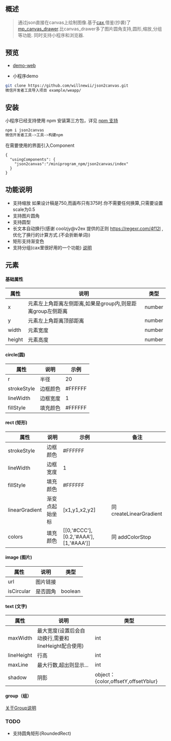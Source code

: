 ## 概述

> 通过json直接在canvas上绘制图像.基于[cax](https://github.com/dntzhang/cax),借鉴(抄袭)了[mp_canvas_drawer](https://github.com/kuckboy1994/mp_canvas_drawer).比canvas_drawer多了图片圆角支持,圆形,缩放,分组等功能. 同时支持小程序和浏览器.

## 预览
- [demo-web](http://blog.mayday5.me/json2canvas/example/web/index.html)

- 小程序demo
```bash
git clone https://github.com/willnewii/json2canvas.git
微信开发者工具导入项目 example/weapp/
```

## 安装
小程序已经支持使用 npm 安装第三方包，详见 [npm 支持](https://developers.weixin.qq.com/miniprogram/dev/devtools/npm.html?search-key=npm)
```bash
npm i json2canvas
微信开发者工具->工具->构建npm
```
在需要使用的界面引入Component
```
{
  "usingComponents": {
    "json2canvas":"/miniprogram_npm/json2canvas/index"
  }
}
```

## 功能说明
- 支持缩放 如果设计稿是750,而画布只有375时.你不需要任何换算,只需要设置scale为0.5
- 支持图片圆角
- 支持圆型
- 长文本自动换行(感谢 coolzjy@v2ex 提供的正则 https://regexr.com/4f12l ,优化了换行的计算方式.(不会折断单词))
- 矩形支持渐变色
- 支持分组(cax里很好用的一个功能)  [说明](https://github.com/dntzhang/cax/blob/master/README.CN.md)

## 元素

#### 基础属性
属性 | 说明 | 类型 |
---|---|---|
x|元素左上角距离左侧距离,如果是group内,则是距离group左侧距离|number|
y|元素左上角距离顶部距离|number|
width|元素宽度|number|
height|元素高度|number|

#### circle(圆)
属性 | 说明 | 示例 
---|---|---|
r | 半径 | 20 | 
strokeStyle | 边框颜色 | #FFFFFF | 
lineWidth | 边框宽度 | 1 | 
fillStyle | 填充颜色 | #FFFFFF | 

#### rect (矩形)
属性 | 说明 | 示例 |备注
---|---|---|---
strokeStyle | 边框颜色 | #FFFFFF | 
lineWidth | 边框宽度 | 1 | 
fillStyle | 填充颜色 | #FFFFFF | 
linearGradient | 渐变点起始坐标 | [x1,y1,x2,y2] | 同createLinearGradient
colors | 填充颜色 | [[0,'#CCC'],[0.2,'#AAA'],[1,'#AAA']]| 同 addColorStop

#### image (图片)
属性 | 说明 | 类型 |
---|---|---|
url | 图片链接 |  | 
isCircular | 是否圆角 | boolean | 

#### text (文字)
属性 | 说明 | 类型 |
---|---|---|
maxWidth | 最大宽度(设置后会自动换行,需要和lineHeight配合使用) | int | 
lineHeight | 行高 | int | 
maxLine | 最大行数,超出则显示... | int | 
shadow | 阴影 | object：{color,offsetY,offsetYblur} | 

#### group（组）
[关于Group说明](https://github.com/dntzhang/cax/blob/master/README.CN.md#group)

### TODO
- 支持圆角矩形(RoundedRect)